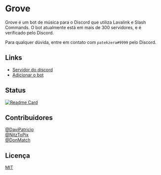 # Grove

Grove é um bot de música para o Discord que utiliza Lavalink e Slash Commands.
O bot atualmente está em mais de 300 servidores, e é verificado pelo Discord.

Para qualquer dúvida, entre em contato com ```patekzera#9999``` pelo Discord.

## Links
- [Servidor do discord](https://discord.gg/wDPvreyZTU) 
- [Adicionar o bot](https://discord.com/oauth2/authorize?client_id=712785958231080990&permissions=0&scope=bot%20applications.commands)

## Status
[![Readme Card](https://github-readme-stats.vercel.app/api/pin/?username=RichardPompeo&repo=GroveSlash&theme=tokyonight)](https://github.com/RichardPompeo/GroveSlash)

## Contribuidores
[@DaviPatricio](https://github.com/DaviPatricio) \
[@NitzToPix](https://github.com/NitzToPix) \
[@DonMatch](https://github.com/DonMatch)


## Licença
[MIT](https://choosealicense.com/licenses/mit/)